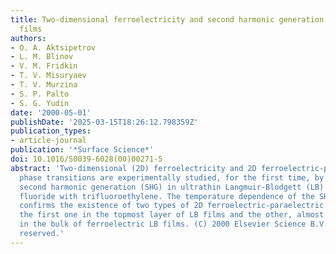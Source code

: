 ```yaml
---
title: Two-dimensional ferroelectricity and second harmonic generation in PVDF langmuir-blodgett
  films
authors:
- O. A. Aktsipetrov
- L. M. Blinov
- V. M. Fridkin
- T. V. Misuryaev
- T. V. Murzina
- S. P. Palto
- S. G. Yudin
date: '2000-05-01'
publishDate: '2025-03-15T18:26:12.798359Z'
publication_types:
- article-journal
publication: '*Surface Science*'
doi: 10.1016/S0039-6028(00)00271-5
abstract: 'Two-dimensional (2D) ferroelectricity and 2D ferroelectric-paraelectric
  phase transitions are experimentally studied, for the first time, by means of optical
  second harmonic generation (SHG) in ultrathin Langmuir-Blodgett (LB) films of vinylidene
  fluoride with trifluoroethylene. The temperature dependence of the SHG intensity
  confirms the existence of two types of 2D ferroelectric-paraelectric phase transition:
  the first one in the topmost layer of LB films and the other, almost thickness independent,
  in the bulk of ferroelectric LB films. (C) 2000 Elsevier Science B.V. All rights
  reserved.'
---
```

